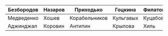 | **Безбородов** 	| **Назаров** 	| **Приходько** 	| **Гоцкина** 	| **Филатов** 	| **Шутова** 	| **Вечернина** 	| **Смирнов** 	| **Снопов** 	| **Нестеров** 	|
|----------------	|-------------	|---------------	|--------------	|-------------	|------------	|---------------	|-------------	|------------	|--------------	|
| Медведенко     	| Хошев       	| Корабельников 	| Кульгавых    	| Куцабов     	| Пружинина  	| Гафиятуллина  	| Орехов      	| Берестов   	| Вылков       	|
| Аджинджал      	| Коровин     	| Антипин       	| Крылова      	| Хиль        	| Пушкарева  	| Уварова       	| Гаврилова   	| Чернявский 	|              	|